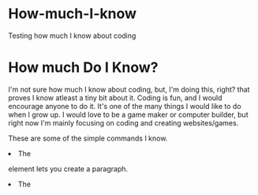 # How-much-I-know
Testing how much I know about coding
<!DOCTYPEhtml>
<html>
<head>
<title>How Much Do I Know About Coding?</title>
<head>
<body>
<h1>How much Do I Know?</h1>
<p> I'm not sure how much I know about coding, but, I'm doing this, right? that proves I know atleast a tiny bit about it. Coding is fun, and I would encourage anyone to do it. It's one of the many things I would like to do when I grow up. I would love to be a game maker or computer builder, but right now I'm mainly focusing on coding and creating websites/games.</p>

<p>These are some of the simple commands I know.<p>
<u1>
<li>The <p> element lets you create a paragraph.</li>
<li>The <title> element lets you create a title that people will see when they click on the link (I think)</li>
<li>The <!DOCTYPEhtml> element always is your first line of code on your website</li>
<li>The <img/> element lets put images on your website page, but there are some more codes involved in the <img/> element. And, the img element is a self closing command, so there will be no closing element at the end.</li>
<li>The <h1> element lets you create the title that people will see when they are on the website.</li>
</u1>
<p> These are just some of the commands I know.</p>
